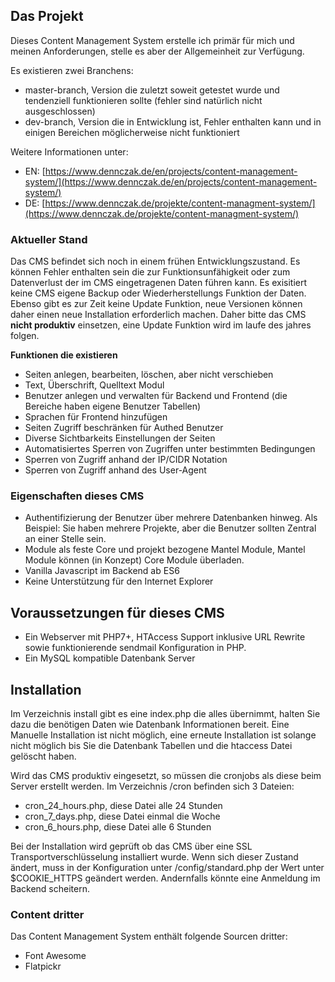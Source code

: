 
## Das Projekt

Dieses Content Management System erstelle ich primär für mich und meinen Anforderungen, stelle es aber der Allgemeinheit zur Verfügung.

Es existieren zwei Branchens:

+ master-branch, Version die zuletzt soweit getestet wurde und tendenziell funktionieren sollte (fehler sind natürlich nicht ausgeschlossen)
+ dev-branch, Version die in Entwicklung ist, Fehler enthalten kann und in einigen Bereichen möglicherweise nicht funktioniert

Weitere Informationen unter:
+ EN: [https://www.dennczak.de/en/projects/content-management-system/](https://www.dennczak.de/en/projects/content-management-system/) 
+ DE: [https://www.dennczak.de/projekte/content-managment-system/](https://www.dennczak.de/projekte/content-managment-system/) 

###	Aktueller Stand

Das CMS befindet sich noch in einem frühen Entwicklungszustand. Es können Fehler enthalten sein die zur Funktionsunfähigkeit oder zum Datenverlust der im CMS eingetragenen Daten führen kann. Es exisitiert keine CMS eigene Backup oder Wiederherstellungs Funktion der Daten. Ebenso gibt es zur Zeit keine Update Funktion, neue Versionen können daher einen neue Installation erforderlich machen. Daher bitte das CMS **nicht produktiv** einsetzen, eine Update Funktion wird im laufe des jahres folgen.

**Funktionen die existieren**
+ Seiten anlegen, bearbeiten, löschen, aber nicht verschieben
+ Text, Überschrift, Quelltext Modul
+ Benutzer anlegen und verwalten für Backend und Frontend (die Bereiche haben eigene Benutzer Tabellen)
+ Sprachen für Frontend hinzufügen
+ Seiten Zugriff beschränken für Authed Benutzer
+ Diverse Sichtbarkeits Einstellungen der Seiten
+ Automatisiertes Sperren von Zugriffen unter bestimmten Bedingungen
+ Sperren von Zugriff anhand der IP/CIDR Notation
+ Sperren von Zugriff anhand des User-Agent 

###	Eigenschaften dieses CMS

+ Authentifizierung der Benutzer über mehrere Datenbanken hinweg. Als Beispiel: Sie haben mehrere Projekte, aber die Benutzer sollten Zentral an einer Stelle sein.
+ Module als feste Core und projekt bezogene Mantel Module, Mantel Module können (in Konzept) Core Module überladen.
+ Vanilla Javascript im Backend ab ES6
+ Keine Unterstützung für den Internet Explorer

## Voraussetzungen für dieses CMS

+ Ein Webserver mit PHP7+, HTAccess Support inklusive URL Rewrite sowie funktionierende sendmail Konfiguration in PHP.
+ Ein MySQL kompatible Datenbank Server

## Installation

Im Verzeichnis install gibt es eine index.php die alles übernimmt, halten Sie dazu die benötigen Daten wie Datenbank Informationen bereit. Eine Manuelle Installation ist nicht möglich, eine erneute Installation ist solange nicht möglich bis Sie die Datenbank Tabellen und die htaccess Datei gelöscht haben.

Wird das CMS produktiv eingesetzt, so müssen die cronjobs als diese beim Server erstellt werden. Im Verzeichnis /cron befinden sich 3 Dateien:
+ cron_24_hours.php, diese Datei alle 24 Stunden
+ cron_7_days.php, diese Datei einmal die Woche
+ cron_6_hours.php, diese Datei alle 6 Stunden

Bei der Installation wird geprüft ob das CMS über eine SSL Transportverschlüsselung installiert wurde. Wenn sich dieser Zustand ändert, muss in der Konfiguration unter /config/standard.php der Wert unter $COOKIE_HTTPS geändert werden. Andernfalls könnte eine Anmeldung im Backend scheitern.

###	Content dritter

Das Content Management System enthält folgende Sourcen dritter:

+ Font Awesome
+ Flatpickr
